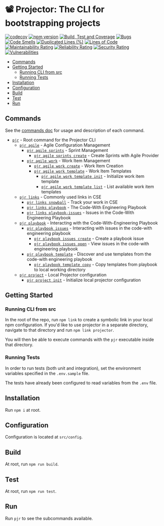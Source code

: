 # 📽 Projector: The CLI for bootstrapping projects <!-- omit in toc -->

[![codecov](https://codecov.io/gh/tbarlow12/projector/branch/master/graph/badge.svg)](https://codecov.io/gh/tbarlow12/projector) [![npm version](https://badge.fury.io/js/pjr.svg)](https://badge.fury.io/js/pjr) [![Build, Test and Coverage](https://github.com/tbarlow12/projector/workflows/Build,%20Test%20and%20Coverage/badge.svg)](https://github.com/tbarlow12/projector/actions?query=workflow%3A%22Build%2C+Test+and+Coverage%22) [![Bugs](https://sonarcloud.io/api/project_badges/measure?project=tbarlow12_projector&metric=bugs)](https://sonarcloud.io/dashboard?id=tbarlow12_projector) [![Code Smells](https://sonarcloud.io/api/project_badges/measure?project=tbarlow12_projector&metric=code_smells)](https://sonarcloud.io/dashboard?id=tbarlow12_projector) [![Duplicated Lines (%)](https://sonarcloud.io/api/project_badges/measure?project=tbarlow12_projector&metric=duplicated_lines_density)](https://sonarcloud.io/dashboard?id=tbarlow12_projector) [![Lines of Code](https://sonarcloud.io/api/project_badges/measure?project=tbarlow12_projector&metric=ncloc)](https://sonarcloud.io/dashboard?id=tbarlow12_projector) [![Maintainability Rating](https://sonarcloud.io/api/project_badges/measure?project=tbarlow12_projector&metric=sqale_rating)](https://sonarcloud.io/dashboard?id=tbarlow12_projector) [![Reliability Rating](https://sonarcloud.io/api/project_badges/measure?project=tbarlow12_projector&metric=reliability_rating)](https://sonarcloud.io/dashboard?id=tbarlow12_projector) [![Security Rating](https://sonarcloud.io/api/project_badges/measure?project=tbarlow12_projector&metric=security_rating)](https://sonarcloud.io/dashboard?id=tbarlow12_projector) [![Vulnerabilities](https://sonarcloud.io/api/project_badges/measure?project=tbarlow12_projector&metric=vulnerabilities)](https://sonarcloud.io/dashboard?id=tbarlow12_projector)

- [Commands](#commands)
- [Getting Started](#getting-started)
  - [Running CLI from src](#running-cli-from-src)
  - [Running Tests](#running-tests)
- [Installation](#installation)
- [Configuration](#configuration)
- [Build](#build)
- [Test](#test)
- [Run](#run)

## Commands

See the [commands doc](./docs/commands.md) for usage and description of each command.

<!-- COMMAND-TOC-START -->
- [`pjr`](./docs/commands.md#pjr) - Root command for the Projector CLI
  - [`pjr agile`](./docs/commands.md#pjr-agile) - Agile Configuration Management
    - [`pjr agile sprints`](./docs/commands.md#pjr-agile-sprints) - Sprint Management
      - [`pjr agile sprints create`](./docs/commands.md#pjr-agile-sprints-create) - Create Sprints with Agile Provider
    - [`pjr agile work`](./docs/commands.md#pjr-agile-work) - Work Item Management
      - [`pjr agile work create`](./docs/commands.md#pjr-agile-work-create) - Work Item Creation
      - [`pjr agile work template`](./docs/commands.md#pjr-agile-work-template) - Work Item Templates
        - [`pjr agile work template init`](./docs/commands.md#pjr-agile-work-template-init) - Initialize work item template
        - [`pjr agile work template list`](./docs/commands.md#pjr-agile-work-template-list) - List available work item templates
  - [`pjr links`](./docs/commands.md#pjr-links) - Commonly used links in CSE
    - [`pjr links snowball`](./docs/commands.md#pjr-links-snowball) - Track your work in CSE
    - [`pjr links playbook`](./docs/commands.md#pjr-links-playbook) - The Code-With Engineering Playbook
    - [`pjr links playbook-issues`](./docs/commands.md#pjr-links-playbook-issues) - Issues in the Code-With Engineering Playbook
  - [`pjr playbook`](./docs/commands.md#pjr-playbook) - Interacting with the Code-With-Engineering Playbook
    - [`pjr playbook issues`](./docs/commands.md#pjr-playbook-issues) - Interacting with issues in the code-with engineering playbook
      - [`pjr playbook issues create`](./docs/commands.md#pjr-playbook-issues-create) - Create a playbook issue
      - [`pjr playbook issues open`](./docs/commands.md#pjr-playbook-issues-open) - View issues in the code-with engineering playbook
    - [`pjr playbook template`](./docs/commands.md#pjr-playbook-template) - Discover and use templates from the code-with engineering playbook
      - [`pjr playbook template copy`](./docs/commands.md#pjr-playbook-template-copy) - Copy templates from playbook to local working directory
  - [`pjr project`](./docs/commands.md#pjr-project) - Local Projector configuration
    - [`pjr project init`](./docs/commands.md#pjr-project-init) - Initialize local projector configuration
<!-- COMMAND-TOC-END -->

## Getting Started

### Running CLI from src

In the root of the repo, run `npm link` to create a symbolic link in your local npm configuration.
If you'd like to use projector in a separate directory, navigate to that directory and run `npm link projector`.

You will then be able to execute commands with the `pjr` executable inside that directory.

### Running Tests

In order to run tests (both unit and integration), set the environment variables specified in the `.env.sample` file.

The tests have already been configured to read variables from the `.env` file.

## Installation

Run `npm i` at root.

## Configuration

Configuration is located at `src/config`.

## Build

At root, run `npm run build`.

## Test

At root, run `npm run test`.

## Run

Run `pjr` to see the subcommands available.
